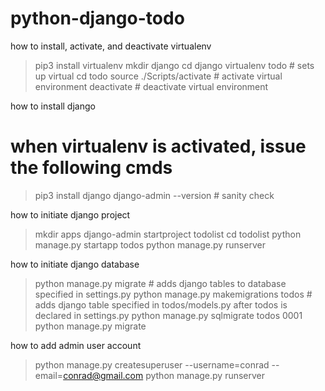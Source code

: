 # python-django-todo

how to install, activate, and deactivate virtualenv
> pip3 install virtualenv
> mkdir django
> cd django
> virtualenv todo # sets up virtual
> cd todo 
> source ./Scripts/activate # activate virtual environment
> deactivate # deactivate virtual environment
> 

how to install django
# when virtualenv is activated, issue the following cmds
> pip3 install django
> django-admin --version # sanity check

how to initiate django project
> mkdir apps
> django-admin startproject todolist
> cd todolist
> python manage.py startapp todos
> python manage.py runserver

how to initiate django database
> python manage.py migrate # adds django tables to database specified in settings.py
> python manage.py makemigrations todos # adds django table specified in todos/models.py after todos is declared in settings.py
> python manage.py sqlmigrate todos 0001
> python manage.py migrate

how to add admin user account
> python manage.py createsuperuser --username=conrad --email=conrad@gmail.com
> python manage.py runserver

